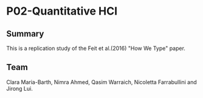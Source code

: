 # P02-Quantitative HCI

## Summary
This is a replication study of the Feit et al.(2016) "How We Type" paper. 

## Team
Clara Maria-Barth, Nimra Ahmed, Qasim Warraich, Nicoletta Farrabullini and Jirong Lui.
